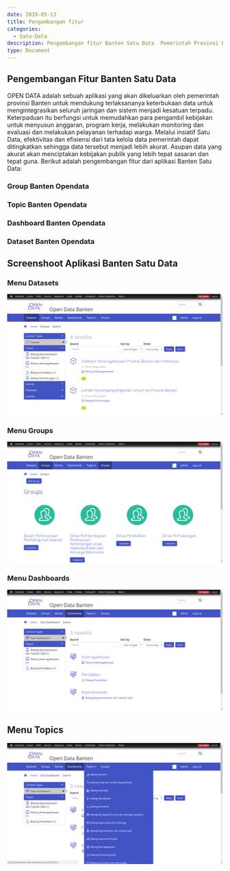 ```yaml
---
date: 2018-05-13
title: Pengembangan fitur
categories:
  - Satu-Data
description: Pengembangan fitur Banten Satu Data  Pemerintah Provinsi Banten
type: Document
---
```


## Pengembangan Fitur Banten Satu Data

OPEN DATA adalah sebuah aplikasi yang akan dikeluarkan oleh pemerintah provinsi Banten untuk mendukung terlaksananya keterbukaan data untuk mengintegrasikan seluruh jaringan dan sistem menjadi kesatuan terpadu. Keterpaduan itu berfungsi untuk memudahkan para pengambil kebijakan untuk menyusun anggaran, program kerja, melakukan monitoring dan evaluasi dan melakukan pelayanan terhadap warga. Melalui insiatif Satu Data, efektivitas dan efisiensi dari tata kelola data pemerintah dapat ditingkatkan sehingga data tersebut menjadi lebih akurat. Asupan data yang akurat akan menciptakan kebijakan publik yang lebih tepat sasaran dan tepat guna. Berikut adalah pengembangan fitur dari aplikasi Banten Satu Data:

### Group Banten Opendata

### Topic Banten Opendata

### Dashboard Banten Opendata

### Dataset Banten Opendata


## Screenshoot Aplikasi Banten Satu Data

### Menu Datasets

[![SS Menu Datasets](/images/satu-data/banten-satu-data_ss-menu-dataset.png)](/images/satu-data/banten-satu-data_ss-menu-dataset.png)

### Menu Groups

[![SS Menu Groups](/images/satu-data/banten-satu-data_ss-menu-group.png)](/images/satu-data/banten-satu-data_ss-menu-group.png)

### Menu Dashboards

[![SS Menu Dasboards](/images/satu-data/banten-satu-data_ss-menu-dashboard.png)](/images/satu-data/banten-satu-data_ss-menu-dashboard.png)

## Menu Topics

[![SS Menu Topics](/images/satu-data/banten-satu-data_ss-menu-topics.png)](/images/satu-data/banten-satu-data_ss-menu-topics.png)
